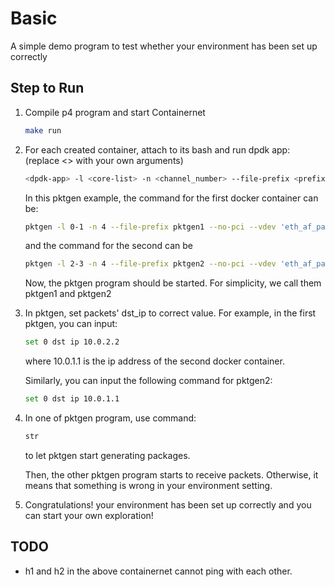 # Basic

A simple demo program to test whether your environment has been set up correctly

## Step to Run

1. Compile p4 program and start Containernet

    ```bash
    make run
    ```

1. For each created container, attach to its bash and run dpdk app: (replace <> with your own arguments)

    ```bash
    <dpdk-app> -l <core-list> -n <channel_number> --file-prefix <prefix> --no-pci --vdev 'eth_af_packet,iface=<veth>' -- <app-args>
    ```

    In this pktgen example, the command for the first docker container can be:

    ```bash
    pktgen -l 0-1 -n 4 --file-prefix pktgen1 --no-pci --vdev 'eth_af_packet,iface=h1-eth0' -- -P -T -m"1.0"
    ```

    and the command for the second can be

    ```bash
    pktgen -l 2-3 -n 4 --file-prefix pktgen2 --no-pci --vdev 'eth_af_packet,iface=h2-eth0' -- -P -T -m"3.0"
    ```

    Now, the pktgen program should be started. For simplicity, we call them pktgen1 and pktgen2

1. In pktgen, set packets' dst_ip to correct value. For example, in the first pktgen, you can input:

    ```bash
    set 0 dst ip 10.0.2.2
    ```

    where 10.0.1.1 is the ip address of the second docker container.

    Similarly, you can input the following command for pktgen2:

    ```bash
    set 0 dst ip 10.0.1.1
    ```

1. In one of pktgen program, use command:

    ```bash
    str
    ```

    to let pktgen start generating packages.

    Then, the other pktgen program starts to receive packets. Otherwise, it means that something is wrong in your environment setting.

1. Congratulations! your environment has been set up correctly and you can start your own exploration!

## TODO

- h1 and h2 in the above containernet cannot ping with each other.
